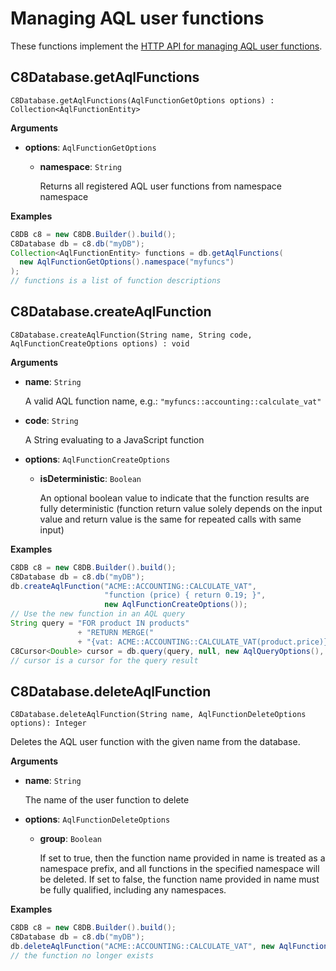 # Managing AQL user functions

These functions implement the
[HTTP API for managing AQL user functions](https://docs.c8db.com/latest/HTTP/AqlUserFunctions/index.html).

## C8Database.getAqlFunctions

`C8Database.getAqlFunctions(AqlFunctionGetOptions options) : Collection<AqlFunctionEntity>`

**Arguments**

- **options**: `AqlFunctionGetOptions`

  - **namespace**: `String`

    Returns all registered AQL user functions from namespace namespace

**Examples**

```Java
C8DB c8 = new C8DB.Builder().build();
C8Database db = c8.db("myDB");
Collection<AqlFunctionEntity> functions = db.getAqlFunctions(
  new AqlFunctionGetOptions().namespace("myfuncs")
);
// functions is a list of function descriptions
```

## C8Database.createAqlFunction

`C8Database.createAqlFunction(String name, String code, AqlFunctionCreateOptions options) : void`

**Arguments**

- **name**: `String`

  A valid AQL function name, e.g.: `"myfuncs::accounting::calculate_vat"`

- **code**: `String`

  A String evaluating to a JavaScript function

- **options**: `AqlFunctionCreateOptions`

  - **isDeterministic**: `Boolean`

    An optional boolean value to indicate that the function results are fully
    deterministic (function return value solely depends on the input value
    and return value is the same for repeated calls with same input)

**Examples**

```Java
C8DB c8 = new C8DB.Builder().build();
C8Database db = c8.db("myDB");
db.createAqlFunction("ACME::ACCOUNTING::CALCULATE_VAT",
                     "function (price) { return 0.19; }",
                     new AqlFunctionCreateOptions());
// Use the new function in an AQL query
String query = "FOR product IN products"
               + "RETURN MERGE("
               + "{vat: ACME::ACCOUNTING::CALCULATE_VAT(product.price)}, product)";
C8Cursor<Double> cursor = db.query(query, null, new AqlQueryOptions(), Double.class);
// cursor is a cursor for the query result
```

## C8Database.deleteAqlFunction

`C8Database.deleteAqlFunction(String name, AqlFunctionDeleteOptions options): Integer`

Deletes the AQL user function with the given name from the database.

**Arguments**

- **name**: `String`

  The name of the user function to delete

- **options**: `AqlFunctionDeleteOptions`

  - **group**: `Boolean`

    If set to true, then the function name provided in name is treated as a
    namespace prefix, and all functions in the specified namespace will be deleted.
    If set to false, the function name provided in name must be fully qualified,
    including any namespaces.

**Examples**

```Java
C8DB c8 = new C8DB.Builder().build();
C8Database db = c8.db("myDB");
db.deleteAqlFunction("ACME::ACCOUNTING::CALCULATE_VAT", new AqlFunctionDeleteOptions());
// the function no longer exists
```
